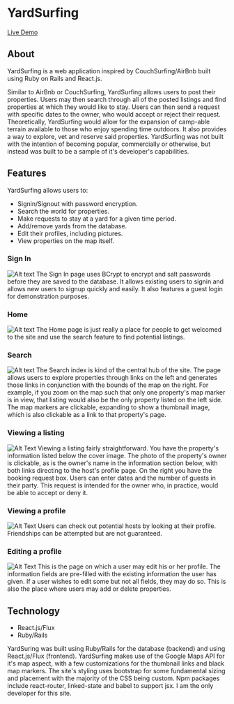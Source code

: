 # YardSurfing

[Live Demo](www.yardsurfing.herokuapp.com)


## About


YardSurfing is a web application inspired by CouchSurfing/AirBnb built using Ruby on Rails and React.js.

Similar to AirBnb or CouchSurfing, YardSurfing allows users to post their properties. Users may then search through all of the posted listings and find properties at which they would like to stay. Users can then send a request with specific dates to the owner, who would accept or reject their request. Theoretically, YardSurfing would allow for the expansion of camp-able terrain available to those who enjoy spending time outdoors. It also provides a way to explore, vet and reserve said properties. YardSurfing was not built with the intention of becoming popular, commercially or otherwise, but instead was built to be a sample of it's developer's capabilities.

## Features

YardSurfing allows users to:
+ Signin/Signout with password encryption.
+ Search the world for properties.
+ Make requests to stay at a yard for a given time period.
+ Add/remove yards from the database.
+ Edit their profiles, including pictures.
+ View properties on the map itself.


### Sign In
![Alt text](http://i.imgur.com/nUDeyg6.png)
The Sign In page uses BCrypt to encrypt and salt passwords before they are saved to the database. It allows existing users to signin and allows new users to signup quickly and easily. It also features a guest login for demonstration purposes.

### Home
![Alt text](http://i.imgur.com/oTbmW5W.jpg)
The Home page is just really a place for people to get welcomed to the site and use the search feature to find potential listings.

### Search
![Alt text](http://i.imgur.com/DmmFjKB.jpg)
The Search index is kind of the central hub of the site. The page allows users to explore properties through links on the left and generates those links in conjunction with the bounds of the map on the right. For example, if you zoom on the map such that only one property's map marker is in view, that listing would also be the only property listed on the left side. The map markers are clickable, expanding to show a thumbnail image, which is also clickable as a link to that property's page.

### Viewing a listing
![Alt Text](http://i.imgur.com/Qy4WhpP.jpg)
Viewing a listing fairly straightforward. You have the property's information listed below the cover image. The photo of the property's owner is clickable, as is the owner's name in the information section below, with both links directing to the host's profile page. On the right you have the booking request box. Users can enter dates and the number of guests in their party. This request is intended for the owner who, in practice, would be able to accept or deny it.


### Viewing a profile
![Alt Text](http://i.imgur.com/DuWaMtl.png)
Users can check out potential hosts by looking at their profile. Friendships can be attempted but are not guaranteed.

### Editing a profile
![Alt Text](http://i.imgur.com/muCULRX.png)
This is the page on which a user may edit his or her profile. The information fields are pre-filled with the existing information the user has given. If a user wishes to edit some but not all fields, they may do so. This is also the place where users may add or delete properties.


## Technology
+ React.js/Flux
+ Ruby/Rails


YardSuring was built using Ruby/Rails for the database (backend) and using React.js/Flux (frontend). YardSurfing makes use of the Google Maps API for it's map aspect, with a few customizations for the thumbnail links and black map markers. The site's styling uses bootstrap for some fundamental sizing and placement with the majority of the CSS being custom. Npm packages include react-router, linked-state and babel to support jsx. I am the only developer for this site.
